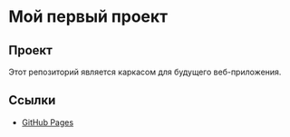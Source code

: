 # Мой первый проект

## Проект
Этот репозиторий является каркасом для будущего веб-приложения.

## Ссылки
- [GitHub Pages](https://JmyP1312.github.io/my-awesome-project/index.html)
